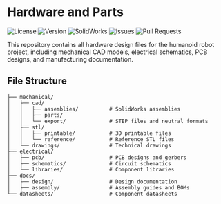 # Hardware and Parts

![License](https://img.shields.io/badge/license-blue.svg)
![Version](https://img.shields.io/badge/version-v0.0a-blue.svg)
![SolidWorks](https://img.shields.io/badge/CAD-SolidWorks-red.svg)
![Issues](https://img.shields.io/github/issues/KoalbyMQP/Hardware-Parts.svg)
![Pull Requests](https://img.shields.io/github/issues-pr/KoalbyMQP/Hardware-Parts.svg)

This repository contains all hardware design files for the humanoid robot project, including mechanical CAD models, electrical schematics, PCB designs, and manufacturing documentation.

## File Structure

```
├── mechanical/
│   ├── cad/
│   │   ├── assemblies/          # SolidWorks assemblies
│   │   ├── parts/
│   │   └── export/              # STEP files and neutral formats
│   ├── stl/
│   │   ├── printable/           # 3D printable files
│   │   └── reference/           # Reference STL files
│   └── drawings/                # Technical drawings
├── electrical/
│   ├── pcb/                     # PCB designs and gerbers
│   ├── schematics/              # Circuit schematics
│   └── libraries/               # Component libraries
├── docs/
│   ├── design/                  # Design documentation
│   ├── assembly/                # Assembly guides and BOMs
└── datasheets/                  # Component datasheets
```
